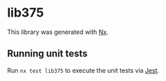 # lib375

This library was generated with [Nx](https://nx.dev).

## Running unit tests

Run `nx test lib375` to execute the unit tests via [Jest](https://jestjs.io).
